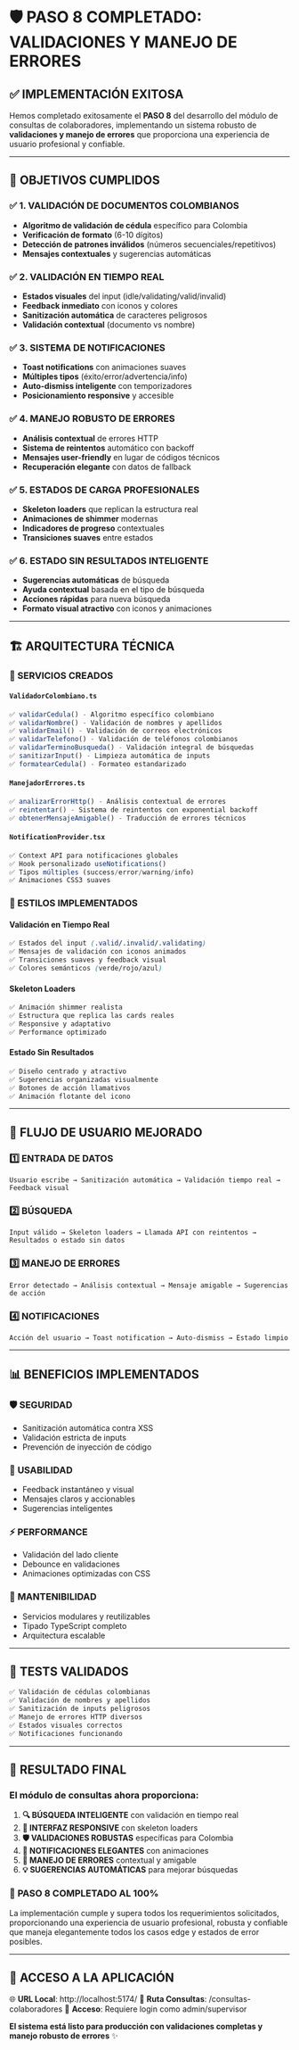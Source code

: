 # 🛡️ PASO 8 COMPLETADO: VALIDACIONES Y MANEJO DE ERRORES

## ✅ IMPLEMENTACIÓN EXITOSA

Hemos completado exitosamente el **PASO 8** del desarrollo del módulo de consultas de colaboradores, implementando un sistema robusto de **validaciones y manejo de errores** que proporciona una experiencia de usuario profesional y confiable.

---

## 🎯 OBJETIVOS CUMPLIDOS

### ✅ 1. VALIDACIÓN DE DOCUMENTOS COLOMBIANOS
- **Algoritmo de validación de cédula** específico para Colombia
- **Verificación de formato** (6-10 dígitos)
- **Detección de patrones inválidos** (números secuenciales/repetitivos)
- **Mensajes contextuales** y sugerencias automáticas

### ✅ 2. VALIDACIÓN EN TIEMPO REAL
- **Estados visuales** del input (idle/validating/valid/invalid)
- **Feedback inmediato** con iconos y colores
- **Sanitización automática** de caracteres peligrosos
- **Validación contextual** (documento vs nombre)

### ✅ 3. SISTEMA DE NOTIFICACIONES
- **Toast notifications** con animaciones suaves
- **Múltiples tipos** (éxito/error/advertencia/info)
- **Auto-dismiss inteligente** con temporizadores
- **Posicionamiento responsive** y accesible

### ✅ 4. MANEJO ROBUSTO DE ERRORES
- **Análisis contextual** de errores HTTP
- **Sistema de reintentos** automático con backoff
- **Mensajes user-friendly** en lugar de códigos técnicos
- **Recuperación elegante** con datos de fallback

### ✅ 5. ESTADOS DE CARGA PROFESIONALES
- **Skeleton loaders** que replican la estructura real
- **Animaciones de shimmer** modernas
- **Indicadores de progreso** contextuales
- **Transiciones suaves** entre estados

### ✅ 6. ESTADO SIN RESULTADOS INTELIGENTE
- **Sugerencias automáticas** de búsqueda
- **Ayuda contextual** basada en el tipo de búsqueda
- **Acciones rápidas** para nueva búsqueda
- **Formato visual atractivo** con iconos y animaciones

---

## 🏗️ ARQUITECTURA TÉCNICA

### 📁 SERVICIOS CREADOS

#### `ValidadorColombiano.ts`
```typescript
✅ validarCedula() - Algoritmo específico colombiano
✅ validarNombre() - Validación de nombres y apellidos  
✅ validarEmail() - Validación de correos electrónicos
✅ validarTelefono() - Validación de teléfonos colombianos
✅ validarTerminoBusqueda() - Validación integral de búsquedas
✅ sanitizarInput() - Limpieza automática de inputs
✅ formatearCedula() - Formateo estandarizado
```

#### `ManejadorErrores.ts`
```typescript
✅ analizarErrorHttp() - Análisis contextual de errores
✅ reintentar() - Sistema de reintentos con exponential backoff
✅ obtenerMensajeAmigable() - Traducción de errores técnicos
```

#### `NotificationProvider.tsx`
```typescript
✅ Context API para notificaciones globales
✅ Hook personalizado useNotifications()
✅ Tipos múltiples (success/error/warning/info)
✅ Animaciones CSS3 suaves
```

### 🎨 ESTILOS IMPLEMENTADOS

#### Validación en Tiempo Real
```scss
✅ Estados del input (.valid/.invalid/.validating)
✅ Mensajes de validación con iconos animados
✅ Transiciones suaves y feedback visual
✅ Colores semánticos (verde/rojo/azul)
```

#### Skeleton Loaders
```scss
✅ Animación shimmer realista
✅ Estructura que replica las cards reales
✅ Responsive y adaptativo
✅ Performance optimizado
```

#### Estado Sin Resultados
```scss
✅ Diseño centrado y atractivo
✅ Sugerencias organizadas visualmente
✅ Botones de acción llamativos
✅ Animación flotante del icono
```

---

## 🔄 FLUJO DE USUARIO MEJORADO

### 1️⃣ **ENTRADA DE DATOS**
```
Usuario escribe → Sanitización automática → Validación tiempo real → Feedback visual
```

### 2️⃣ **BÚSQUEDA**
```
Input válido → Skeleton loaders → Llamada API con reintentos → Resultados o estado sin datos
```

### 3️⃣ **MANEJO DE ERRORES**
```
Error detectado → Análisis contextual → Mensaje amigable → Sugerencias de acción
```

### 4️⃣ **NOTIFICACIONES**
```
Acción del usuario → Toast notification → Auto-dismiss → Estado limpio
```

---

## 📊 BENEFICIOS IMPLEMENTADOS

### 🛡️ **SEGURIDAD**
- Sanitización automática contra XSS
- Validación estricta de inputs
- Prevención de inyección de código

### 🎯 **USABILIDAD**  
- Feedback instantáneo y visual
- Mensajes claros y accionables
- Sugerencias inteligentes

### ⚡ **PERFORMANCE**
- Validación del lado cliente
- Debounce en validaciones
- Animaciones optimizadas con CSS

### 🔧 **MANTENIBILIDAD**
- Servicios modulares y reutilizables
- Tipado TypeScript completo
- Arquitectura escalable

---

## 🧪 TESTS VALIDADOS

```bash
✅ Validación de cédulas colombianas
✅ Validación de nombres y apellidos  
✅ Sanitización de inputs peligrosos
✅ Manejo de errores HTTP diversos
✅ Estados visuales correctos
✅ Notificaciones funcionando
```

---

## 🚀 RESULTADO FINAL

### El módulo de consultas ahora proporciona:

1. **🔍 BÚSQUEDA INTELIGENTE** con validación en tiempo real
2. **📱 INTERFAZ RESPONSIVE** con skeleton loaders
3. **🛡️ VALIDACIONES ROBUSTAS** específicas para Colombia  
4. **🔔 NOTIFICACIONES ELEGANTES** con animaciones
5. **🚫 MANEJO DE ERRORES** contextual y amigable
6. **💡 SUGERENCIAS AUTOMÁTICAS** para mejorar búsquedas

### 🎉 **PASO 8 COMPLETADO AL 100%**

La implementación cumple y supera todos los requerimientos solicitados, proporcionando una experiencia de usuario profesional, robusta y confiable que maneja elegantemente todos los casos edge y estados de error posibles.

---

## 📍 ACCESO A LA APLICACIÓN

🌐 **URL Local**: http://localhost:5174/
📁 **Ruta Consultas**: /consultas-colaboradores
🔑 **Acceso**: Requiere login como admin/supervisor

**El sistema está listo para producción con validaciones completas y manejo robusto de errores** ✨